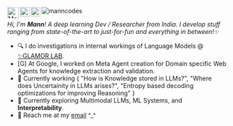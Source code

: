 <a href="https://twitter.com/punsbymann">
  <img align="left" alt="Mann Patel's | Twitter" width="26px" src="https://cdn.cdnlogo.com/logos/t/48/twitter.png"/>
</a>
<!-- <a href="https://www.threads.net/@mann21_">
  <img align="left" alt="Mann's Threads" width="22px" src="https://seeklogo.com/images/T/threads-by-instagram-logo-20008C5295-seeklogo.com.png" />
</a> -->
<a href="https://www.linkedin.com/in/manncodes/">
  <img align="left" alt="Mann's LinkedIn" width="22px" src="https://cdn.cdnlogo.com/logos/l/66/linkedin-icon.svg" />
</a>
<a href="https://open.spotify.com/user/djh04wljbi0d2jzr1de8hs5o8?si=MAEG3HjvTZmM1JL4Hjotww&utm_source=copy-link&dl_branch=1">
  <img align="left" alt="Mann's Spotify" width="22px" src="https://cdn.worldvectorlogo.com/logos/spotify-2.svg" />
</a>

<!-- ![](https://visitor-badge.glitch.me/badge?page_id=manncodes.manncodes) -->
<img src="https://komarev.com/ghpvc/?username=manncodes&label=Profile%20views&color=blueviolet&style=flat" alt="manncodes" />

<br />

*Hi, I'm **Mann**! A deep learning Dev / Researcher from India. I develop stuff ranging from state-of-the-art to just-for-fun and everything in between!✨*

- 🔍 I do investigations in internal workings of Language Models @ [✨GLAMOR LAB](https://glamor-usc.github.io/).
- [G] At Google, I worked on Meta Agent creation for Domain specific Web Agents for knowledge extraction and validation.  
- 🔭 Currently working { "How is Knowledge stored in LLMs?", "Where does Uncertainity in LLMs arises?", "Entropy based decoding optimizations for improving Reasoning" }
- 🌱 Currently exploring Multimodal LLMs, ML Systems, and **Interpretability**. 
- 💼 Reach me at my [email](mailto:manncodes@gmail.com) ^_^
